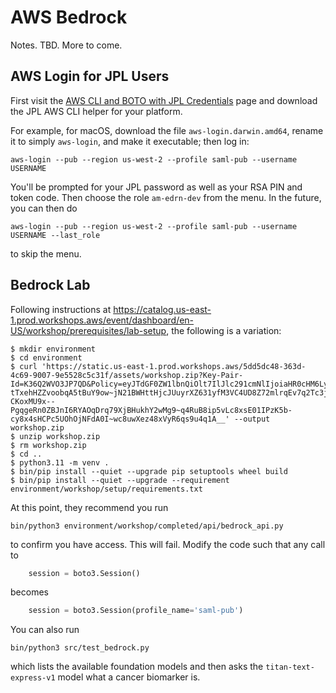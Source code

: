 # AWS Bedrock

Notes. TBD. More to come.


## AWS Login for JPL Users

First visit the [AWS CLI and BOTO with JPL Credentials](https://wiki.jpl.nasa.gov/x/a4XyGQ) page and download the JPL AWS CLI helper for your platform.

For example, for macOS, download the file `aws-login.darwin.amd64`, rename it to simply `aws-login`, and make it executable; then log in:

    aws-login --pub --region us-west-2 --profile saml-pub --username USERNAME

You'll be prompted for your JPL password as well as your RSA PIN and token code. Then choose the role `am-edrn-dev` from the menu. In the future, you can then do

    aws-login --pub --region us-west-2 --profile saml-pub --username USERNAME --last_role

to skip the menu.


## Bedrock Lab

Following instructions at https://catalog.us-east-1.prod.workshops.aws/event/dashboard/en-US/workshop/prerequisites/lab-setup, the following is a variation:

```console
$ mkdir environment
$ cd environment
$ curl 'https://static.us-east-1.prod.workshops.aws/5dd5dc48-363d-4c69-9007-9e5528c5c31f/assets/workshop.zip?Key-Pair-Id=K36Q2WVO3JP7QD&Policy=eyJTdGF0ZW1lbnQiOlt7IlJlc291cmNlIjoiaHR0cHM6Ly9zdGF0aWMudXMtZWFzdC0xLnByb2Qud29ya3Nob3BzLmF3cy81ZGQ1ZGM0OC0zNjNkLTRjNjktOTAwNy05ZTU1MjhjNWMzMWYvKiIsIkNvbmRpdGlvbiI6eyJEYXRlTGVzc1RoYW4iOnsiQVdTOkVwb2NoVGltZSI6MTc0MzA4MDYzN319fV19&Signature=CnywullBOTkmlqhJbNSqqPjv~jKSeIHw27if2BeBKRujEmNUegPuUixGYMZ~11EYvARfUMIK6R6ZBQyLcsEj75jWa9y2eAzUV6VOX2gHpJ-tTxehHZZvoobqA5tBuY9ow~jN21BWHttHjcJUuyrXZ631yfM3VC4UD8Z72mlrqEv7q2Tc3jIj0XAeSpgjdcw0sb8SqSwyUeX3ZUkAM2c3~TIFVGII4C-CKoxMU9x--PgqgeRn0ZBJnI6RYAOqDrq79XjBHukhY2wMg9~q4RuB8ip5vLc8xsE01IPzK5b-cy8x4sHCPc5UOhOjNFdA0I~wc8uwXez48xVyR6qs9u4q1A__' --output workshop.zip
$ unzip workshop.zip
$ rm workshop.zip
$ cd ..
$ python3.11 -m venv .
$ bin/pip install --quiet --upgrade pip setuptools wheel build
$ bin/pip install --quiet --upgrade --requirement environment/workshop/setup/requirements.txt
```
At this point, they recommend you run

    bin/python3 environment/workshop/completed/api/bedrock_api.py 

to confirm you have access. This will fail. Modify the code such that any call to
```python
    session = boto3.Session()
```
becomes
```python
    session = boto3.Session(profile_name='saml-pub')
```
You can also run

    bin/python3 src/test_bedrock.py

which lists the available foundation models and then asks the `titan-text-express-v1` model what a cancer biomarker is.
